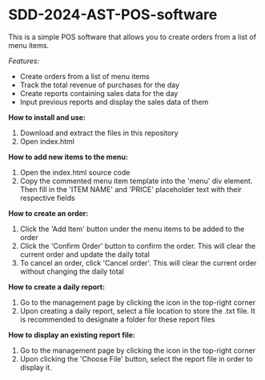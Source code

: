 # SDD-2024-AST-POS-software
This is a simple POS software that allows you to create orders from a list of menu items.

*Features:*
- Create orders from a list of menu items
- Track the total revenue of purchases for the day
- Create reports containing sales data for the day
- Input previous reports and display the sales data of them

**How to install and use:**
1. Download and extract the files in this repository
2. Open index.html

**How to add new items to the menu:**
1. Open the index.html source code
2. Copy the commented menu item template into the 'menu' div element. Then fill in the 'ITEM NAME' and 'PRICE' placeholder text with their respective fields

**How to create an order:**
1. Click the 'Add Item' button under the menu items to be added to the order
2. Click the 'Confirm Order' button to confirm the order. This will clear the current order and update the daily total
3. To cancel an order, click 'Cancel order'. This will clear the current order without changing the daily total

**How to create a daily report:**
1. Go to the management page by clicking the icon in the top-right corner
2. Upon creating a daily report, select a file location to store the .txt file. It is recommended to designate a folder for these report files

**How to display an existing report file:**
1. Go to the management page by clicking the icon in the top-right corner
2. Upon clicking the 'Choose File' button, select the report file in order to display it.



